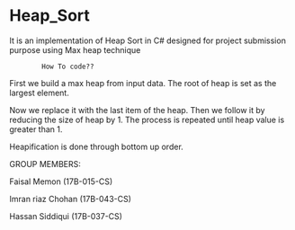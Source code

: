 # Heap_Sort
It is an implementation of Heap Sort in C# designed for project submission purpose using Max heap technique

            How To code??
First we build a max heap from input data.
The root of heap is set as the largest element.

Now we replace it with the last item of the heap.
Then we follow it by reducing the size of heap by 1.
The process is repeated until heap value is greater than 1.

Heapification is done through bottom up order.

GROUP MEMBERS:

Faisal Memon        (17B-015-CS)

Imran riaz Chohan   (17B-043-CS)

Hassan Siddiqui     (17B-037-CS)
